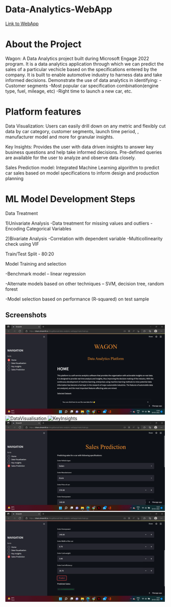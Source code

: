 # Data-Analytics-WebApp

<a href="https://share.streamlit.io/shrujalbansal/data-analytics-webapp/main/main.py" target="_blank">Link to WebApp</a>


# About the Project

Wagon: A Data Analytics project built during Microsoft Engage 2022 program. 
It is a data analytics application through which we can predict the sales of a particular vechicle based on the specifications entered by the company.
It is built to enable automotive industry to harness data and take informed decisions. Demonstrate the use of data analytics in identifying: -Customer segments -Most popular car specification combination(engine type, fuel, mileage, etc) -Right time to launch a new car, etc.

# Platform features
Data Visualization: Users can easily drill down on any metric and flexibly cut data by car category, customer segments, launch time period, , manufacturer model and more for granular insights. 

Key Insights: Provides the user with data driven insights to answer key business questions and help take informed decisions. Pre-defined queries are available for the user to analyze and observe data closely.

Sales Prediction model: Integrated Machine Learning algorithm to predict car sales based on model specifications to inform design and production planning

# ML Model Development Steps

Data Treatment

 1)Univariate Analysis
-Data treatment for missing values and outliers
-Encoding Categorical Variables

2)Bivariate Analysis
-Correlation with dependent variable
-Multicollinearity check using VIF

Train/Test Split - 80:20

Model Training and selection

-Benchmark model – linear regression

-Alternate models based on other techniques – SVM, decision tree, random forest

-Model selection based on performance (R-squared) on test sample


## Screenshots

<img src="Ss/Homepage.png" alt="Homepage" width="500"/>
<img src="Ss/Ss/DataVisualisation Page.png" alt="DataVisualisation" width="500"/>
<img src="Ss/Ss/Key Insights.png" alt="KeyInsights" width="500"/>
<img src="Ss/Sales Prediction.png" alt="SalesPrediction" width="500"/>
<img src="Ss/Sales Prerdiction2.png" alt="SalesPrediction2" width="500"/>




